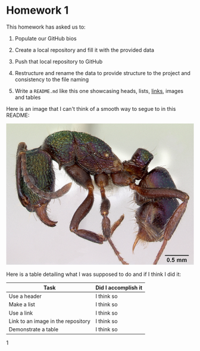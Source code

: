 # Homework 1

This homework has asked us to:

1. Populate our GitHub bios

1. Create a local repository and fill it with the provided data

1. Push that local repository to GitHub

1. Restructure and rename the data to provide structure to the project and consistency to the file naming

1. Write a `README.md` like this one showcasing heads, lists, [links](https://xkcd.com/1296/), images and tables

Here is an image that I can't think of a smooth way to segue to in this README:

![](images/casent-0172345-Rhytidoponera-metallica.jpg)

Here is a table detailing what I was supposed to do and if I think I did it:

|Task| Did I accomplish it|
|-|-|
|Use a header | I think so|
|Make a list | I think so|
|Use a link | I think so |
|Link to an image in the repository | I think so |
|Demonstrate a table | I think so |

1
